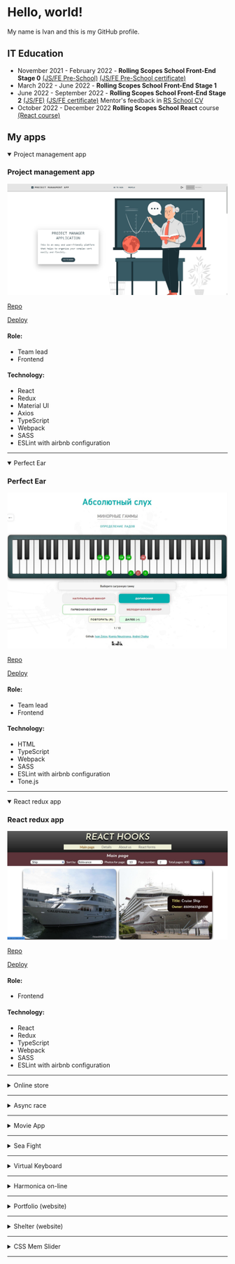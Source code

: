 # Hello, world!

My name is Ivan and this is my GitHub profile.

## IT Education

- November 2021 - February 2022 - **Rolling Scopes School Front-End Stage 0**
  [(JS/FE Pre-School)](https://rs.school/js-stage0/)
  [(JS/FE Pre-School certificate)](https://app.rs.school/certificate/9rfq3x9e)
- March 2022 - June 2022 - **Rolling Scopes School Front-End Stage 1**
- June 2022 - September 2022 - **Rolling Scopes School Front-End Stage 2**
  [(JS/FE)](https://rs.school/js/)
  [(JS/FE certificate)](https://app.rs.school/certificate/8pk8i88z)
  Mentor's feedback in [RS School CV](https://app.rs.school/cv/736afb1d-4f74-4f37-9f97-299fb10eb925)
- October 2022 - December 2022 **Rolling Scopes School React** course
  [(React course)](https://rs.school/react/)

## My apps

<details open="open">
  <summary>Project management app</summary>

### Project management app

![Project management app](https://github.com/Legat14/Legat14/blob/main/img/project_management_app_screenshot.jpg?raw=true)

[Repo](https://github.com/Legat14/project-management-app)

[Deploy](https://legat14-project-management-app.netlify.app/)

#### Role:

- Team lead
- Frontend

#### Technology:

- React
- Redux
- Material UI
- Axios
- TypeScript
- Webpack
- SASS
- ESLint with airbnb configuration
</details>

---

<details open="open">
  <summary>Perfect Ear</summary>

### Perfect Ear

![Perfect Ear](https://github.com/Legat14/Legat14/blob/main/img/perfect_ear_screenshot.jpg?raw=true)

[Repo](https://github.com/Legat14/perfect_ear)

[Deploy](https://perfect-ear.netlify.app/)

#### Role:

- Team lead
- Frontend

#### Technology:

- HTML
- TypeScript
- Webpack
- SASS
- ESLint with airbnb configuration
- Tone.js
</details>

---

<details open="open">
  <summary>React redux app</summary>

### React redux app

![React redux app](https://github.com/Legat14/Legat14/blob/main/img/react-redux_screenshot.jpg?raw=true)

[Repo](https://github.com/Legat14/react-redux-app)

[Deploy](https://legat14-react-redux.netlify.app/)

#### Role:

- Frontend

#### Technology:

- React
- Redux
- TypeScript
- Webpack
- SASS
- ESLint with airbnb configuration
</details>

---

<details>
  <summary>Online store</summary>

### Online store

![Online store](https://github.com/Legat14/Legat14/blob/main/img/online_store_screenshot.JPG?raw=true)

[Repo](https://github.com/Legat14/online-store/)

[Deploy](https://legat14-online-store.netlify.app/)

#### Role:

Developer

#### Technology:

- HTML
- TypeScript
- Webpack
- SASS
- ESLint with eslint recommended configuration
</details>

---

<details>
  <summary>Async race</summary>

### Async race

![Async Race](https://github.com/Legat14/Legat14/blob/main/img/async_race_screenshot.JPG?raw=true)

[Repo](https://github.com/Legat14/async-race/)

[Deploy](https://legat-14-async-race.netlify.app/)

#### Role:

Developer

#### Technology:

- HTML
- TypeScript
- Webpack
- SASS
- ESLint with airbnb configuration
</details>

---

<details>
  <summary>Movie App</summary>

### Movie App

![Movie App](https://github.com/Legat14/Legat14/blob/main/img/movie_app_screenshot.jpg?raw=true)

[Repo](https://github.com/Legat14/movie_app)

[Deploy](https://legat14.github.io/movie_app/)

#### Role:

Developer

#### Technology:

- HTML
- CSS
- JavaScript
</details>

---

<details>
  <summary>Sea Fight</summary>

### Sea Fight (the game)

![Sea Fight](https://github.com/Legat14/Legat14/blob/main/img/sea_fight_screenshot.jpg?raw=true)

[Repo](https://github.com/Legat14/sea_fight)

[Deploy](https://legat14.github.io/sea_fight/)

#### Role:

Developer

#### Technology:

- HTML
- CSS
- JavaScript
</details>

---

<details>
  <summary>Virtual Keyboard</summary>

### Virtual Keyboard

![Virtual Keyboard](https://github.com/Legat14/Legat14/blob/main/img/virtual_keyboard_screenshot.jpg?raw=true)

[Repo](https://github.com/Legat14/virtual_keyboard)

[Deploy](https://legat14.github.io/virtual_keyboard/)

#### Role:

Developer

#### Technology:

- HTML
- SCSS
- JavaScript
</details>

---

<details>
  <summary>Harmonica on-line</summary>

### Harmonica on-line

![Harmonica on-line](https://github.com/Legat14/Legat14/blob/main/img/harmonica_on-line_screenshot.jpg?raw=true)

[Repo](https://github.com/Legat14/JS_30_Harp)

[Deploy](https://legat14.github.io/JS_30_Harp/)

#### Role:

Developer

#### Technology:

- HTML
- CSS
- JavaScript
</details>

---

<details>
  <summary>Portfolio (website)</summary>

### Portfolio (website)

![Portfolio](https://github.com/Legat14/Legat14/blob/main/img/portfolio_screenshot.jpg?raw=true)

[Repo](https://github.com/Legat14/portfolio)

[Deploy](https://legat14.github.io/portfolio/)

#### Role:

Developer

#### Technology:

- HTML
- CSS
- JavaScript
</details>

---

<details>
  <summary>Shelter (website)</summary>

### Shelter (website)

![Shelter website](https://github.com/Legat14/Legat14/blob/main/img/shelter_screenshot.jpg?raw=true)

[Repo](https://github.com/Legat14/shelter/)

[Deploy](https://rolling-scopes-school.github.io/legat14-JSFE2022Q1/shelter/pages/main/index.html)

#### Role:

Developer

#### Technology:

- HTML
- CSS
- JavaScript
</details>

---

<details>
  <summary>CSS Mem Slider</summary>

### CSS Mem Slider

![CSS Mem Slider](https://github.com/Legat14/Legat14/blob/main/img/css_mem_slider_screenshot.jpg?raw=true)

[Repo](https://github.com/Legat14/cssMemSlider)

[Deploy](https://legat14.github.io/cssMemSlider/)

#### Role:

Developer

#### Technology:

- HTML
- CSS
</details>

---
